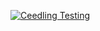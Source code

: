 [![Ceedling Testing](https://github.com/vladimirmarco/vladimirmarco.github.io/actions/workflows/ceedling-test.yaml/badge.svg)](https://github.com/vladimirmarco/vladimirmarco.github.io/actions/workflows/ceedling-test.yaml)

